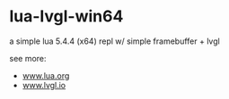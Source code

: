 # lua-lvgl-win64
a simple lua 5.4.4 (x64) repl w/ simple framebuffer + lvgl 

see more:
- www.lua.org
- www.lvgl.io
